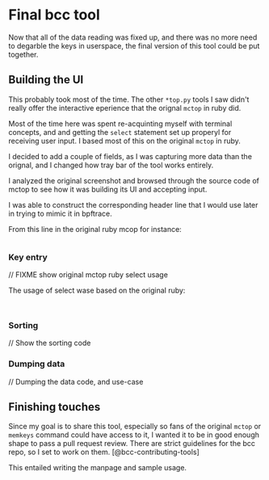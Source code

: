 # Final bcc tool

Now that all of the data reading was fixed up, and there was no more need to
degarble the keys in userspace, the final version of this tool could be
put together.

## Building the UI

This probably took most of the time. The other `*top.py` tools I saw didn't
really offer the interactive eperience that the orignal `mctop` in ruby did.

Most of the time here was spent re-acquinting myself with terminal concepts,
and and getting the `select` statement set up properyl for receiving user
input. I based most of this on the original `mctop` in ruby.

I decided to add a couple of fields, as I was capturing more data than the
orignal, and I changed how tray bar of the tool works entirely.

I analyzed the original screenshot and browsed through the
source code of mctop to see how it was building its UI and accepting input.

I was able to construct the corresponding header line that I would use later
in trying to mimic it in bpftrace. 

From this line in the original ruby mcop for instance:

```{.ruby include=src/mctop/lib/ui.rb startLine=128 endLine=134}
```

### Key entry

// FIXME show original mctop ruby select usage


The usage of select wase based on the original ruby:

```{.ruby include=src/mctop/lib/ui.rb startLine=152 endLine=169}
```

```{.ruby include=src/mctop/bin/mctop startLine=36 endLine=62}
```



### Sorting

// Show the sorting code

### Dumping data

// Dumping the data code, and use-case

## Finishing touches

Since my goal is to share this tool, especially so fans of the original `mctop`
or `memkeys` command could have access to it, I wanted it to be in good enough
shape to pass a pull request review. There are strict guidelines for the bcc
repo, so I set to work on them. [@bcc-contributing-tools]

This entailed writing the manpage and sample usage.
